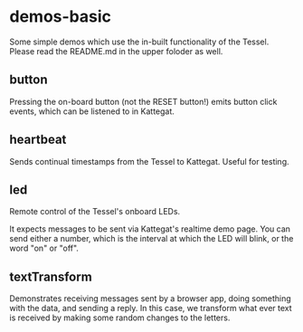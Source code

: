 # demos-basic

Some simple demos which use the in-built functionality of the Tessel. Please read the README.md in the upper foloder as well.

## button

Pressing the on-board button (not the RESET button!) emits button click events, which can be listened to in Kattegat.

## heartbeat

Sends continual timestamps from the Tessel to Kattegat. Useful for testing.

## led

Remote control of the Tessel's onboard LEDs.

It expects messages to be sent via Kattegat's realtime demo page. You can send either a number, which is the interval at which the LED will blink, or the word "on" or "off".

## textTransform

Demonstrates receiving messages sent by a browser app, doing something with the data, and sending a reply. In this case, we transform what ever text is received by making some random changes to the letters.

